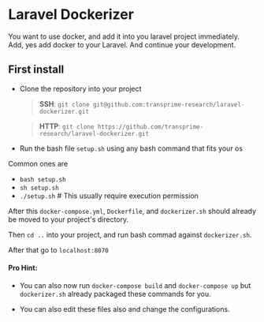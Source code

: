 # Laravel Dockerizer

You want to use docker, and add it into you laravel project immediately. Add, yes add docker to your Laravel. And continue your development.

## First install

- Clone the repository into your project
    >  **SSH**: `git clone git@github.com:transprime-research/laravel-dockerizer.git`

    > **HTTP**: `git clone https://github.com/transprime-research/laravel-dockerizer.git`

- Run the bash file `setup.sh` using any bash command that fits your os

Common ones are 

- `bash setup.sh`
- `sh setup.sh`
- `./setup.sh` # This usually require execution permission

After this `docker-compose.yml`, `Dockerfile`, and `dockerizer.sh` should already be moved to your project's directory.

Then `cd ..` into your project, and run bash commad against `dockerizer.sh`.

After that go to `localhost:8070`

#### Pro Hint:

- You can also now run `docker-compose build` and `docker-compose up` but `dockerizer.sh` already packaged these commands for you.

- You can also edit these files also and change the configurations.